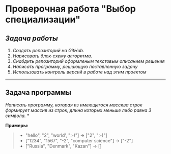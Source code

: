 # Проверочная работа "Выбор специализации"
## *Задача работы*
1. *Создать репозиторий на GitHub.*
2. *Нарисовать блок-схему алгоритма.*
3. *Снабдить репозиторий оформленым текстовым описанием решения*
4. *Написать программу, решающую поставленную задачу*
5. *Использовать контроль версий в работе над этим проектом*
---
## Задача программы
*Написать программу, которая из имеющегося массива строк формирует массив из строк, длина которых меньше либо равна 3 символа.* *

**Примеры:**
>+ "hello", "2", "world', ":-)"] -> ["2", ":-)"]
>+ ["1234", "1567", "-2", "computer science"] -> ["-2"]
>+ ["Russia", "Denmark", "Kazan"] -> []
